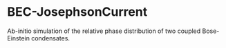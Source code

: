 # BEC-JosephsonCurrent
Ab-initio simulation of the relative phase distribution of two coupled Bose-Einstein condensates.

